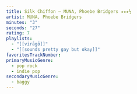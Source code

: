 ```yaml
---
title: Silk Chiffon — MUNA, Phoebe Bridgers ★★★½
artist: MUNA, Phoebe Bridgers
minutes: "3"
seconds: "27"
rating: 7
playlists:
  - "[[virāgō]]"
  - "[[sounds pretty gay but okay]]"
favoritesTrackNumber:
primaryMusicGenre:
  - pop rock
  - indie pop
secondaryMusicGenre:
  - baggy
---
```

